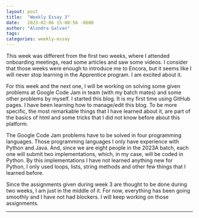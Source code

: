 ```yaml
---
layout: post
title:  "Weekly Essay 3"
date:   2023-02-06 15:00:56 -0600
author: "Alondra Galvan"
tags:
categories: weekly-essay
---
```


This week was different from the first two weeks, where I attended onboarding meetings, read some articles and saw some videos. I consider that those weeks were enough to introduce me to Encora, but it seems like I will never stop learning in the Apprentice program. I am excited about it.

For this week and the next one, I will be working on solving some given problems at Google Code Jam in team (with my batch mates) and some other problems by myself. I started this blog. It is my first time using GitHub pages. I have been learning how to manage/edit this blog. To be more specific, the most remarkable things that I have learned about it, are part of the basics of html and some tricks that I did not know before about this platform.

The Google Code Jam problems have to be solved in four programming languages. Those programming languages I only have experience with Python and Java. And, since we are eight people in the 2023A batch, each one will submit two implementations, which, in my case, will be coded in Python. By this implementations I have not learned anything new for Python, I only used loops, lists, string methods and other few things that I learned before.

Since the assignments given during week 3 are thought to be done during two weeks, I am just in the middle of it. For now, everything has been going smoothly and I have not had blockers. I will keep working on those assignments.

* * *
